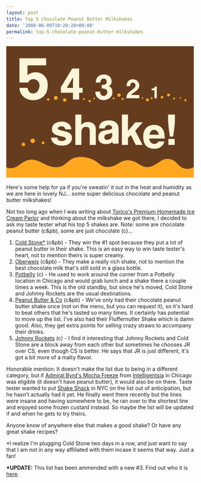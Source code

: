 ```yaml
---
layout: post
title: Top 5 Chocolate Peanut Butter Milkshakes
date: '2008-06-09T10:20:28+00:00'
permalink: top-5-chocolate-peanut-butter-milkshakes
---
```

<img src='images/uploads/2008/06/shake.gif' alt='Milkshake' class="yellowborder"/>

Here's some help for ya if you're sweatin' it out in the heat and humidity as we are here in lovely NJ... some super delicious chocolate and peanut butter milkshakes!

Not too long ago when I was writing about <a href="http://www.cpbgallery.com/2008/05/30/toricos-chocolate-peanut-butter-milk-shake/">Torico's Premium Homemade Ice Cream Parlor</a> and thinking about the milkshake we got there, I decided to ask my taste tester what his top 5 shakes are. Note: some are chocolate peanut butter (c&pb), some are just chocolate (c)...

1. <a href="http://www.coldstonecreamery.com/drinks/shakes.html">Cold Stone*</a> (c&pb) - They win the #1 spot because they put a lot of peanut butter in their shake. This is an easy way to win taste tester's heart, not to mention theirs is super creamy.
2. <a href="http://www.oberweisdairy.com/web/default.asp">Oberweis</a> (c&pb) - They make a really rich shake, not to mention the best chocolate milk that's still sold in a glass bottle. 
3. <a href="http://www.potbelly.com/food2.0.html#sweets_shakes">Potbelly</a> (c) - He used to work around the corner from a Potbelly location in Chicago and would grab lunch and a shake there a couple times a week. This is the old standby, but since he's moved, Cold Stone and Johnny Rockets are the usual destinations.
4. <a href="http://www.ilovepeanutbutter.com/sandwichshopmenu.html">Peanut Butter & Co</a> (c&pb) - We've only had their chocolate peanut butter shake once (not on the menu, but you can request it), so it's hard to beat others that he's tasted so many times. It certainly has potential to move up the list. I've also had their Fluffernutter Shake which is damn good. Also, they get extra points for selling crazy straws to accompany their drinks.
5. <a href="http://www.johnnyrockets.com/themenu/items_beverages.php">Johnny Rockets</a> (c) - I find it interesting that Johnny Rockets and Cold Stone are a block away from each other but sometimes he chooses JR over CS, even though CS is better. He says that JR is just different, it's got a bit more of a malty flavor.

Honorable mention: It doesn't make the list due to being in a different category, but if <a href="http://www.intelligentsiacoffee.com/retail/monadnock/07-25-2007">Admiral Byrd's Mocha Freeze</a> from <a href="http://www.intelligentsiacoffee.com/">Intelligentsia</a> in Chicago was eligible (it doesn't have peanut butter), it would also be on there. Taste tester wanted to put <a href="http://shakeshacknyc.com/2007%20Menu.pdf">Shake Shack</a> in NYC on the list out of anticipation, but he hasn't actually had it yet. He finally went there recently but the lines were insane and having somewhere to be, he ran over to the shortest line and enjoyed some frozen custard instead. So maybe the list will be updated if and when he gets to try theirs.

Anyone know of anywhere else that makes a good shake? Or have any great shake recipes?

*I realize I'm plugging Cold Stone two days in a row, and just want to say that I am not in any way affiliated with them incase it seems that way. Just a fan!

<strong>*UPDATE:</strong> This list has been ammended with a new #3. Find out who it is <a href="http://www.cpbgallery.com/2008/06/12/top-5-milkshake-list-amended/">here</a>.
